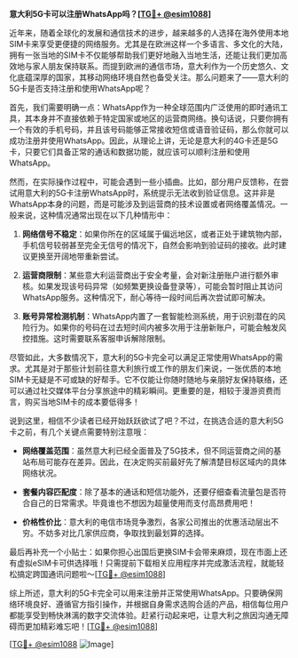 **意大利5G卡可以注册WhatsApp吗？[[TG💪+ @esim1088](https://t.me/s/esim1088)]**

近年来，随着全球化的发展和通信技术的进步，越来越多的人选择在海外使用本地SIM卡来享受更便捷的网络服务。尤其是在欧洲这样一个多语言、多文化的大陆，拥有一张当地的SIM卡不仅能够帮助我们更好地融入当地生活，还能让我们更加高效地与家人朋友保持联系。而提到欧洲的通信市场，意大利作为一个历史悠久、文化底蕴深厚的国家，其移动网络环境自然也备受关注。那么问题来了——意大利的5G卡是否支持注册和使用WhatsApp呢？

首先，我们需要明确一点：WhatsApp作为一种全球范围内广泛使用的即时通讯工具，其本身并不直接依赖于特定国家或地区的运营商网络。换句话说，只要你拥有一个有效的手机号码，并且该号码能够正常接收短信或语音验证码，那么你就可以成功注册并使用WhatsApp。因此，从理论上讲，无论是意大利的4G卡还是5G卡，只要它们具备正常的通话和数据功能，就应该可以顺利注册和使用WhatsApp。

然而，在实际操作过程中，可能会遇到一些小插曲。比如，部分用户反馈称，在尝试用意大利的5G卡注册WhatsApp时，系统提示无法收到验证信息。这并非是WhatsApp本身的问题，而是可能涉及到运营商的技术设置或者网络覆盖情况。一般来说，这种情况通常出现在以下几种情形中：

1. **网络信号不稳定**：如果你所在的区域属于偏远地区，或者正处于建筑物内部，手机信号较弱甚至完全无信号的情况下，自然会影响到验证码的接收。此时建议更换至开阔地带重新尝试。
   
2. **运营商限制**：某些意大利运营商出于安全考量，会对新注册账户进行额外审核。如果发现该号码异常（如频繁更换设备登录等），可能会暂时阻止其访问WhatsApp服务。这种情况下，耐心等待一段时间后再次尝试即可解决。
   
3. **账号异常检测机制**：WhatsApp内置了一套智能检测系统，用于识别潜在的风险行为。如果你的号码在过去短时间内被多次用于注册新账户，可能会触发风控措施。这时需要联系客服申诉解除限制。

尽管如此，大多数情况下，意大利的5G卡完全可以满足正常使用WhatsApp的需求。尤其是对于那些计划前往意大利旅行或工作的朋友们来说，一张优质的本地SIM卡无疑是不可或缺的好帮手。它不仅能让你随时随地与亲朋好友保持联络，还可以通过社交媒体平台分享旅途中的精彩瞬间。更重要的是，相较于漫游资费而言，购买当地SIM卡的成本要低得多！

说到这里，相信不少读者已经开始跃跃欲试了吧？不过，在挑选合适的意大利5G卡之前，有几个关键点需要特别注意哦：

- **网络覆盖范围**：虽然意大利已经全面普及了5G技术，但不同运营商之间的基站布局可能存在差异。因此，在决定购买前最好先了解清楚目标区域内的具体网络状况。
  
- **套餐内容匹配度**：除了基本的通话和短信功能外，还要仔细查看流量包是否符合自己的日常需求。毕竟谁也不想因为超量使用而支付高昂费用吧！
  
- **价格性价比**：意大利的电信市场竞争激烈，各家公司推出的优惠活动层出不穷。不妨多对比几家供应商，争取找到最划算的选择。

最后再补充一个小贴士：如果你担心出国后更换SIM卡会带来麻烦，现在市面上还有虚拟eSIM卡可供选择哦！只需提前下载相关应用程序并完成激活流程，就能轻松搞定跨国通讯问题啦～[[TG💪+ @esim1088](https://t.me/s/esim1088)]

综上所述，意大利的5G卡完全可以用来注册并正常使用WhatsApp。只要确保网络环境良好、遵循官方指引操作，并根据自身需求选购合适的产品，相信每位用户都能享受到畅快淋漓的数字交流体验。赶紧行动起来吧，让意大利之旅因沟通无障碍而更加精彩难忘吧！[[TG💪+ @esim1088](https://t.me/s/esim1088)] 

[[TG💪+ @esim1088](https://t.me/s/esim1088) ![Image](https://i.postimg.cc/4NQfJmqS/Snipaste-2025-05-13-00-14-12.png)]